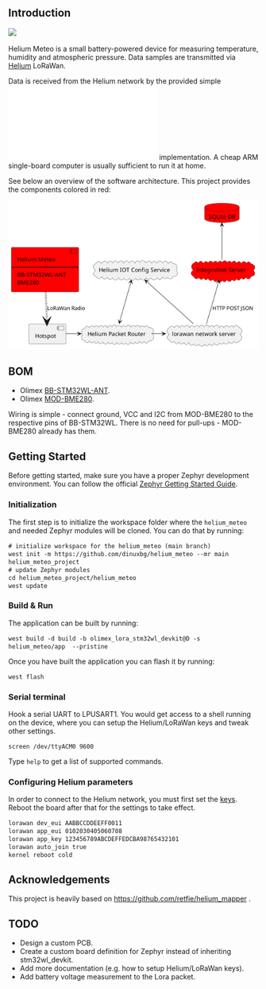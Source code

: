 ## Introduction

![](images/helium-meteo-breadboard.png)

Helium Meteo is a small battery-powered device for measuring temperature, humidity and atmospheric pressure. Data samples are transmitted via [Helium](https://www.helium.com/) LoRaWan.

Data is received from the Helium network by the provided simple ![integration server](integration/README.md) implementation. A cheap ARM single-board computer is usually sufficient to run it at home.

See below an overview of the software architecture. This project provides the components colored in red:

![](images/software-arch.png)

## BOM

 - Olimex [BB-STM32WL-ANT](https://www.olimex.com/Products/IoT/LoRa/BB-STM32WL/).
 - Olimex [MOD-BME280](https://www.olimex.com/Products/Modules/Sensors/MOD-BME280/open-source-hardware).

Wiring is simple - connect ground, VCC and I2C from MOD-BME280 to the respective pins of BB-STM32WL. There is no need for pull-ups - MOD-BME280 already has them.

## Getting Started

Before getting started, make sure you have a proper Zephyr development
environment. You can follow the official
[Zephyr Getting Started Guide](https://docs.zephyrproject.org/latest/getting_started/index.html).

### Initialization

The first step is to initialize the workspace folder where the
`helium_meteo` and needed Zephyr modules will be cloned. You can do
that by running:

```shell
# initialize workspace for the helium_meteo (main branch)
west init -m https://github.com/dinuxbg/helium_meteo --mr main helium_meteo_project
# update Zephyr modules
cd helium_meteo_project/helium_meteo
west update
```

### Build & Run

The application can be built by running:

```shell
west build -d build -b olimex_lora_stm32wl_devkit@D -s helium_meteo/app  --pristine
```

Once you have built the application you can flash it by running:

```shell
west flash
```

### Serial terminal

Hook a serial UART to LPUSART1. You would get access to a shell running on the device, where you can setup the Helium/LoRaWan keys and tweak other settings.

```shell
screen /dev/ttyACM0 9600
```

Type `help` to get a list of supported commands.

### Configuring Helium parameters
In order to connect to the Helium network, you must first set the [keys](https://docs.helium.com/console/adding-devices/). Reboot the board after that for the settings to take effect.
```
lorawan dev_eui AABBCCDDEEFF0011
lorawan app_eui 0102030405060708
lorawan app_key 123456789ABCDEFFEDCBA98765432101
lorawan auto_join true
kernel reboot cold
```

## Acknowledgements

This project is heavily based on https://github.com/retfie/helium_mapper .

## TODO
 - Design a custom PCB.
 - Create a custom board definition for Zephyr instead of inheriting stm32wl_devkit.
 - Add more documentation (e.g. how to setup Helium/LoRaWan keys).
 - Add battery voltage measurement to the Lora packet.
